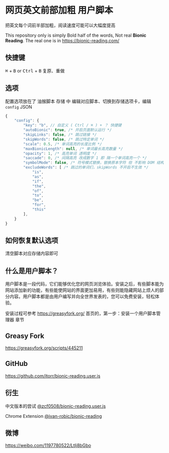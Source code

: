 # 网页英文前部加粗 用户脚本
把英文每个词前半部加粗，阅读速度可能可以大幅度提高

This repository only is simply Bold half of the words, Not real **Bionic Reading**. The real one is in https://bionic-reading.com/

## 快捷键
<kbd>⌘</kbd>  + <kbd>B</kbd> or <kbd>Ctrl</kbd> + <kbd>B</kbd> 复原、重做

## 选项
配置选项放在了 油猴脚本 存储 中
编辑对应脚本、切换到存储选项卡，编辑 `config` JSON
```JavaScript
{
    "config": {
        "key": "b", // 自定义 ( Ctrl / ⌘ ) + ？ 快捷键
        "autoBionic": true, /* 开启页面默认运行 */
        "skipLinks": false, /* 跳过链接 */
        "skipWords": false, /* 跳过特定单词 */
        "scale": 0.5, /* 单词高亮的长度比例 */
        "maxBionicLength": null, /* 单词最长高亮数量 */
        "opacity": 1, /* 高亮单词 透明度 */
        "saccade": 0, /* 间隔高亮 改成数字 1 即 隔一个单词高亮一个 */
        "symbolMode": false, /* 符号模式替换，替换原本字符 但 不影响 DOM 结构 */
        "excludeWords": [ /* 跳过的单词们，skipWords 不开启不生效 */
            "is",
            "as",
            "if",
            "the",
            "of",
            "to",
            "be",
            "for",
            "this"
        ],
    }
}
```

## 如何恢复默认选项
清空脚本对应存储内容即可


## 什么是用户脚本？
用户脚本是一段代码，它们能够优化您的网页浏览体验。安装之后，有些脚本能为网站添加新的功能，有些能使网站的界面更加易用，有些则能隐藏网站上烦人的部分内容。用户脚本都是由用户编写并向全世界发表的，您可以免费安装，轻松体验。

安装过程可参考 https://greasyfork.org/ 首页的，第一步：安装一个用户脚本管理器 章节

## Greasy Fork
https://greasyfork.org/scripts/445211

## GitHub
https://github.com/itorr/bionic-reading.user.js

## 衍生
中文版本的尝试 [@zcf0508/bionic-reading.user.js](https://github.com/zcf0508/bionic-reading.user.js)

Chrome Extension [@ivan-robic/bionic-reading](https://github.com/ivan-robic/bionic-reading)

## 微博
https://weibo.com/1197780522/LtIj8bGbo
